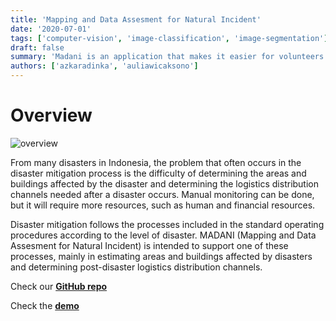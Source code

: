 ```yaml
---
title: 'Mapping and Data Assesment for Natural Incident'
date: '2020-07-01'
tags: ['computer-vision', 'image-classification', 'image-segmentation']
draft: false
summary: 'Madani is an application that makes it easier for volunteers to carry out disaster mitigation by classifying routes and impact buildings based on post-disaster satellite images.'
authors: ['azkaradinka', 'auliawicaksono']
---
```


# Overview

![overview](/static/images/projects/madani-thumbnail.jpg)

From many disasters in Indonesia, the problem that often occurs in the disaster mitigation process is the difficulty of determining the areas and buildings affected by the disaster and determining the logistics distribution channels needed after a disaster occurs. Manual monitoring can be done, but it will require more resources, such as human and financial resources.

Disaster mitigation follows the processes included in the standard operating procedures according to the level of disaster. MADANI (Mapping and Data Assesment for Natural Incident) is intended to support one of these processes, mainly in estimating areas and buildings affected by disasters and determining post-disaster logistics distribution channels.

Check our **[GitHub repo](https://github.com/aradinka/MADANI)**

Check the **[demo](https://aradinka-xview2-building-damage-detection-app-rm3i5q.streamlit.app/)**